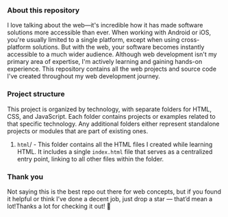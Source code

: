 ### About this repository

I love talking about the web—it's incredible how it has made software solutions more accessible than ever. When working with Android or iOS, you're usually limited to a single platform, except when using cross-platform solutions. But with the web, your software becomes instantly accessible to a much wider audience. Although web development isn't my primary area of expertise, I'm actively learning and gaining hands-on experience. This repository contains all the web projects and source code I've created throughout my web development journey.

### Project structure

This project is organized by technology, with separate folders for HTML, CSS, and JavaScript. Each folder contains projects or examples related to that specific technology. Any additional folders either represent standalone projects or modules that are part of existing ones.

1. `html`/ - This folder contains all the HTML files I created while learning HTML. It includes a single `index.html` file that serves as a centralized entry point, linking to all other files within the folder.

### Thank you

Not saying this is the best repo out there for web concepts, but if you found it helpful or think I’ve done a decent job, just drop a star — that’d mean a lot!Thanks a lot for checking it out! 🙌
